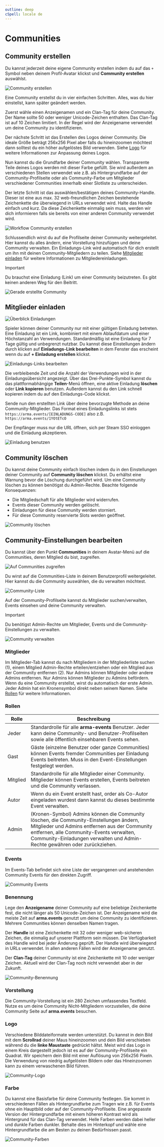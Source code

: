 ```yaml
---
outline: deep
cSpell: locale de
---
```


# Communities

## Community erstellen

Du kannst jederzeit deine eigene Community erstellen indem du auf das `+` Symbol neben deinem Profil-Avatar klickst und **Community erstellen** auswählst.

![Community erstellen](../images/communities/create-community.png "Community erstellen")

Eine Community erstellst du in vier einfachen Schritten. Alles, was du hier einstellst, kann später geändert werden.

Zuerst wähle einen Anzeigenamen und ein Clan-Tag für deine Community. Der Name sollte 50 oder weniger Unicode-Zeichen enthalten. Das Clan-Tag ist auf 10 Zeichen limitiert. In der Regel wird der Anzeigename verwendet um deine Community zu identifizieren.

Der nächste Schritt ist das Erstellen des Logos deiner Community. Die ideale Größe beträgt 256x256 Pixel aber falls du hineinzoomen möchtest dann solltest du ein höher aufgelöstes Bild verwenden. Siehe [Logo](#logo) für weitere Informationen zur Anpassung deines Logos.

Nun kannst du die Grundfarbe deiner Community wählen. Transparente Teile deines Logos werden mit dieser Farbe gefüllt. Sie wird außerdem an verschiedenen Stellen verwendet wie z.B. als Hintergrundfarbe auf der Community-Profilseite oder als Community-Farbe um Mitglieder verschiedener Communities innerhalb einer Slotliste zu unterscheiden.

Der letzte Schritt ist das auswählen/bestätigen deines Community-Handle. Dieser ist eine aus max. 32 web-freundlichen Zeichen bestehende Zeichenkette die überwiegend in URLs verwendet wird. Halte das Handle einfach und kurz. Da diese Zeichenkette einmalig sein muss, werden wir dich informieren falls sie bereits von einer anderen Community verwendet wird.

![Workflow Community erstellen](../images/communities/create-community-workflow.png "Workflow Community erstellen")

Schlussendlich wirst du auf die Profilseite deiner Community weitergeleitet. Hier kannst du alles ändern, eine Vorstellung hinzufügen und deine Community verwalten. Ein Einladungs-Link wird automatisch für dich erstellt um ihn mit deinen Community-Mitgliedern zu teilen. Siehe [Mitglieder einladen](#mitglieder-einladen) für weitere Informationen zu Mitgliedereinladungen.

> [!IMPORTANT]
> Du brauchst eine Einladung (Link) um einer Community beizutreten. Es gibt keinen anderen Weg für den Beitritt.

![Gerade erstellte Community](../images/communities/fresh-community.png "Gerade erstellte Community")

## Mitglieder einladen

![Überblick Einladungen](../images/communities/invites-overview.png "Überblick Einladungen")

Spieler können deiner Community nur mit einer gültigen Einladung betreten. Eine Einladung ist ein Link, kombiniert mit einem Ablaufdatum und einer Höchstanzahl an Verwendungen. Standardmäßig ist eine Einladung für 7 Tage gültig und unbegrenzt nutzbar. Du kannst diese Einstellungen ändern durch klicken auf **Einladungs-Link bearbeiten** in dem Fenster das erscheint wenn du auf **+ Einladung erstellen** klickst.

![Einladungs-Links bearbeiten](../images/communities/edit-invite-links.png "Einladungs-Links bearbeiten")

Die verbleibende Zeit und die Anzahl der Verwendungen wird in der Einladungsübersicht angezeigt. Über das Drei-Punkte-Symbol kannst du das plattformabhängige **Teilen**-Menü öffnen, eine aktive Einladung **löschen** oder **Link kopieren** benutzen. Außerdem kannst du den Link schnell kopieren indem du auf den Einladungs-Code klickst.

Sende nun den erstellten Link über deine bevorzugte Methode an deine Community-Mitglieder. Das Format eines Einladungslinks ist stets `https://arma.events/[EINLADUNGS-CODE]` also z.B. `https://arma.events/1YOtETcO`

Der Empfänger muss nur die URL öffnen, sich per Steam SSO einloggen und die Einladung akzeptieren.

![Einladung benutzen](../images/communities/use-invite.png "Einladung benutzen")

## Community löschen

Du kannst deine Community einfach löschen indem du in den Einstellungen deiner Community auf **Community löschen** klickst. Du erhältst eine Warnung bevor die Löschung durchgeführt wird. Um eine Community löschen zu können benötigst du Admin-Rechte. Beachte folgende Konsequenzen:

- Die Mitgliedschaft für alle Mitglieder wird widerrufen.
- Events dieser Community werden gelöscht.
- Einladungen für diese Community werden storniert.
- Für diese Community reservierte Slots werden geöffnet.

![Community löschen](../images/communities/delete-community.png "Community löschen")

## Community-Einstellungen bearbeiten

Du kannst über den Punkt **Communities** in deinem Avatar-Menü auf die Communities, deren Mitglied du bist, zugreifen.

![Auf Communities zugreifen](../images/communities/access-communities.png "Auf Communities zugreifen")

Du wirst auf die Communities-Liste in deinem Benutzerprofil weitergeleitet. Hier kannst du die Community auswählen, die du verwalten möchtest.

![Community-Liste](../images/communities/communities-list.png "Community-Liste")

Auf der Community-Profilseite kannst du Mitglieder suchen/verwalten, Events einsehen und deine Community verwalten.

> [!IMPORTANT]
> Du benötigst Admin-Rechte um Mitglieder, Events und die Community-Einstellungen zu verwalten.

![Community verwalten](../images/communities/manage-community.png "Community verwalten")

### Mitglieder

Im Mitglieder-Tab kannst du nach Mitgliedern in der Mitgliederliste suchen (1), einem Mitglied Admin-Rechte erteilen/entziehen oder ein Mitglied aus der Community entfernen (2). Nur Admins können Mitglieder oder andere Admins entfernen. Nur Admins können Mitglieder zu Admins befördern. Wenn du eine Community erstellst, wirst du automatisch der erste Admin. Jeder Admin hat ein Kronensymbol direkt neben seinem Namen. Siehe [Rollen](#rollen) für weitere Informationen.

### Rollen

| Rolle       | Beschreibung |
| -----       | ------------ |
| Jeder       | Standardrolle für alle **arma-events** Benutzer. Jeder kann deine Community- und Benutzer-Profilseiten sowie alle öffentlich einsehbaren Events sehen. |
| Gast        | Gäste (einzelne Benutzer oder ganze Communities) können Events fremder Communities per Einladung Events beitreten. Muss in den Event-Einstellungen festgelegt werden. |
| Mitglied    | Standardrolle für alle Mitglieder einer Community. Mitglieder können Events erstellen, Events beitreten und die Community verlassen. |
| Autor       | Wenn du ein Event erstellt hast, order als Co-Autor eingeladen wurdest dann kannst du dieses bestimmte Event verwalten. |
| Admin       | (Kronen-Symbol) Admins können die Community löschen, die Community-Einstellungen ändern, Mitglieder und Admins entfernen aus der Community entfernen, alle Community-Events verwalten, Community-Einladungen verwalten und Admin-Rechte gewähren oder zurückziehen. |

### Events

Im Events-Tab befindet sich eine Liste der vergangenen und anstehenden Community Events für den direkten Zugriff.

![Community Events](../images/communities/community-events.png "Community Events")

### Benennung

Lege den **Anzeigename** deiner Community auf eine beliebige Zeichenkette fest, die nicht länger als 50 Unicode-Zeichen ist. Der Anzeigename wird die meiste Zeit auf **arma.events** genutzt um deine Community zu identifizieren. Mehrere Communities können denselben Namen tragen.

Der **Handle** ist eine Zeichenkette mit 32 oder weniger web-sicheren Zeichen, die einmalig auf unserer Plattform sein müssen. Die Verfügbarkeit des Handle wird bei jeder Änderung geprüft. Der Handle wird überwiegend in URLs verwendet. In allen anderen Fällen wird der Anzeigename genutzt.

Der **Clan-Tag** deiner Community ist eine Zeichenkette mit 10 oder weniger Zeichen. Aktuell wird der Clan-Tag noch nicht verwendet aber in der Zukunft.

![Community-Benennung](../images/communities/community-naming.png "Community-Benennung")

### Vorstellung

Die Community-Vorstellung ist ein 280 Zeichen umfassendes Textfeld. Nutze es um deine Community Nicht-Mitgliedern vorzustellen, die deine Community Seite auf **arma.events** besuchen.

### Logo

Verschiedene Bilddateiformate werden unterstützt. Du kannst in dein Bild mit dem **Scrollrad** deiner Maus hineinzoomen und dein Bild verschieben während du die **linke Maustaste** gedrückt hältst. Meist wird das Logo in einem Kreis dargestellt jedoch ist es auf der Community-Profilseite ein Quadrat. Wir speichern dein Bild mit einer Auflösung von 256x256 Pixeln. Die Verwendung von niedrig aufgelösten Bildern oder das Hineinzoomen kann zu einem verwaschenen Bild führen.

![Community-Logo](../images/communities/community-logo.png "Community-Logo")

### Farbe

Du kannst eine Basisfarbe für deine Community festlegen. Sie kommt in verschiedenen Fällen als Hintergrundfarbe zum Tragen wie z.B. für Events ohne ein Hauptbild oder auf der Community-Profilseite. Eine angepasste Version der Hintergrundfarbe mit einem höheren Kontrast wird als Hintergrund für das Clan-Tag verwendet. Helle Farben werden dabei heller und dunkle Farben dunkler. Behalte dies im Hinterkopf und wähle eine Hintergrundfarbe die am Besten zu deinen Bedürfnissen passt.

![Community-Farben](../images/communities/community-colors.png "Community-Farben")
